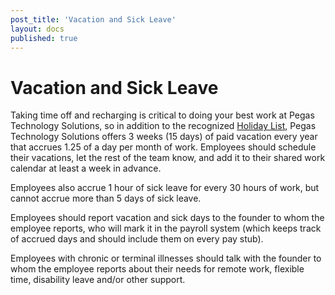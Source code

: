 ```yaml
---
post_title: 'Vacation and Sick Leave'
layout: docs
published: true
---
```

# Vacation and Sick Leave

Taking time off and recharging is critical to doing your best work at Pegas Technology Solutions, so in addition to the recognized [Holiday List](https://github.com/pegastechs/pegas-handbook/blob/master/Benefits%20and%20Perks/Holiday%20List.md), Pegas Technology Solutions offers 3 weeks (15 days) of paid vacation every year that accrues 1.25 of a day per month of work. Employees should schedule their vacations, let the rest of the team know, and add it to their shared work calendar at least a week in advance.

Employees also accrue 1 hour of sick leave for every 30 hours of work, but cannot accrue more than 5 days of sick leave.

Employees should report vacation and sick days to the founder to whom the employee reports, who will mark it in the payroll system (which keeps track of accrued days and should include them on every pay stub).

Employees with chronic or terminal illnesses should talk with the founder to whom the employee reports about their needs for remote work, flexible time, disability leave and/or other support.
